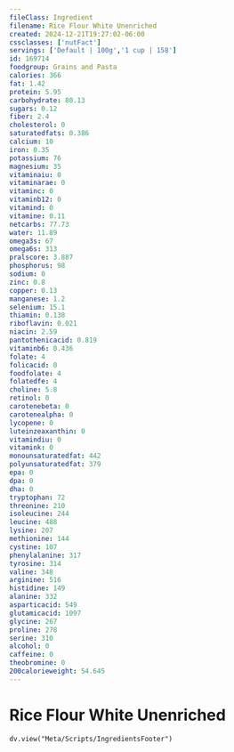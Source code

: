 ```yaml
---
fileClass: Ingredient
filename: Rice Flour White Unenriched
created: 2024-12-21T19:27:02-06:00
cssclasses: ['nutFact']
servings: ['Default | 100g','1 cup | 158']
id: 169714
foodgroup: Grains and Pasta
calories: 366
fat: 1.42
protein: 5.95
carbohydrate: 80.13
sugars: 0.12
fiber: 2.4
cholesterol: 0
saturatedfats: 0.386
calcium: 10
iron: 0.35
potassium: 76
magnesium: 35
vitaminaiu: 0
vitaminarae: 0
vitaminc: 0
vitaminb12: 0
vitamind: 0
vitamine: 0.11
netcarbs: 77.73
water: 11.89
omega3s: 67
omega6s: 313
pralscore: 3.887
phosphorus: 98
sodium: 0
zinc: 0.8
copper: 0.13
manganese: 1.2
selenium: 15.1
thiamin: 0.138
riboflavin: 0.021
niacin: 2.59
pantothenicacid: 0.819
vitaminb6: 0.436
folate: 4
folicacid: 0
foodfolate: 4
folatedfe: 4
choline: 5.8
retinol: 0
carotenebeta: 0
carotenealpha: 0
lycopene: 0
luteinzeaxanthin: 0
vitamindiu: 0
vitamink: 0
monounsaturatedfat: 442
polyunsaturatedfat: 379
epa: 0
dpa: 0
dha: 0
tryptophan: 72
threonine: 210
isoleucine: 244
leucine: 488
lysine: 207
methionine: 144
cystine: 107
phenylalanine: 317
tyrosine: 314
valine: 348
arginine: 516
histidine: 149
alanine: 332
asparticacid: 549
glutamicacid: 1097
glycine: 267
proline: 278
serine: 310
alcohol: 0
caffeine: 0
theobromine: 0
200calorieweight: 54.645
---
```


# Rice Flour White Unenriched

```dataviewjs
dv.view("Meta/Scripts/IngredientsFooter")
```